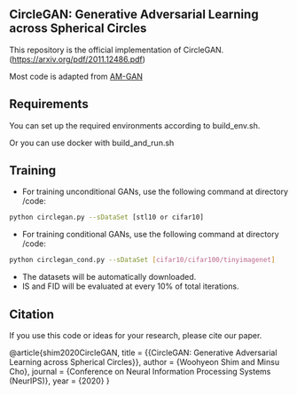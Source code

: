 ## CircleGAN: Generative Adversarial Learning across Spherical Circles

This repository is the official implementation of CircleGAN. (https://arxiv.org/pdf/2011.12486.pdf)

Most code is adapted from [AM-GAN](https://github.com/ZhimingZhou/AM-GANs-refactored)

## Requirements

You can set up the required environments according to build_env.sh.

Or you can use docker with build_and_run.sh

## Training

* For training unconditional GANs, use the following command at directory /code:
```bash
python circlegan.py --sDataSet [stl10 or cifar10]
```

* For training conditional GANs, use the following command at directory /code:
```bash
python circlegan_cond.py --sDataSet [cifar10/cifar100/tinyimagenet]
```

- The datasets will be automatically downloaded.
- IS and FID will be evaluated at every 10% of total iterations.

## Citation

If you use this code or ideas for your research, please cite our paper.

@article{shim2020CircleGAN,
  title   = {{CircleGAN: Generative Adversarial Learning across Spherical Circles}},
  author  = {Woohyeon Shim and Minsu Cho},
  journal = {Conference on Neural Information Processing Systems (NeurIPS)},
  year    = {2020}
}
